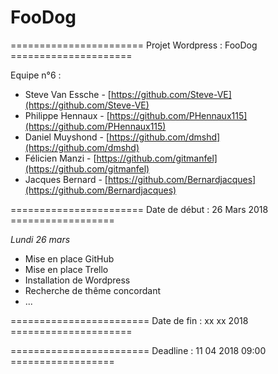# FooDog

======================= Projet Wordpress : FooDog =====================

Equipe n°6 :

- Steve Van Essche -  [https://github.com/Steve-VE](https://github.com/Steve-VE)
- Philippe Hennaux -  [https://github.com/PHennaux115](https://github.com/PHennaux115)
- Daniel Muyshond -  [https://github.com/dmshd](https://github.com/dmshd)
- Félicien Manzi - [https://github.com/gitmanfel](https://github.com/gitmanfel)
- Jacques Bernard - [https://github.com/Bernardjacques](https://github.com/Bernardjacques)

======================= Date de début : 26 Mars 2018 ==================


*Lundi 26 mars*
  - Mise en place GitHub
  - Mise en place Trello
  - Installation de Wordpress
  - Recherche de thême concordant
  - ...
  
  
  
======================== Date de fin : xx xx 2018 =====================

======================== Deadline : 11 04 2018 09:00 ==================
